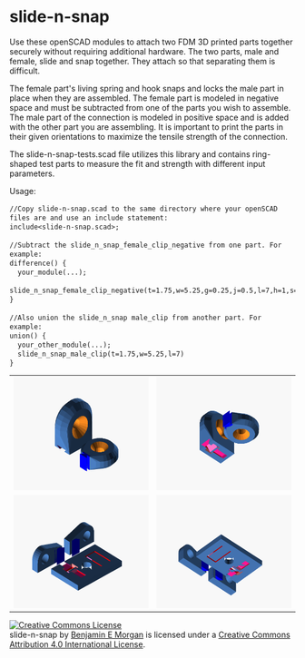 # slide-n-snap

Use these openSCAD modules to attach two FDM 3D printed parts together securely without requiring additional hardware.  The two parts, male and female, slide and snap together. They attach so that separating them is difficult. 

The female part's living spring and hook snaps and locks the male part in place when they are assembled. The female part is modeled in negative space and must be subtracted from one of the parts you wish to assemble. The male part of the connection is modeled in positive space and is added with the other part you are assembling. It is important to print the parts in their given orientations to maximize the tensile strength of the connection.

The slide-n-snap-tests.scad file utilizes this library and contains ring-shaped test parts to measure the fit and strength with different input parameters.

Usage:
```
//Copy slide-n-snap.scad to the same directory where your openSCAD files are and use an include statement:
include<slide-n-snap.scad>;

//Subtract the slide_n_snap_female_clip_negative from one part. For example:
difference() {
  your_module(...);
  slide_n_snap_female_clip_negative(t=1.75,w=5.25,g=0.25,j=0.5,l=7,h=1,s=0.8,a=7,c=20);
}

//Also union the slide_n_snap male_clip from another part. For example:
union() {
  your_other_module(...);
  slide_n_snap_male_clip(t=1.75,w=5.25,l=7)
}
```

<table>
  <tr>
    <td>
       <img src="png/slide_n_snap_test_plate_a_small_above.png" height="200">
    </td>
    <td>
       <img src="png/slide_n_snap_test_plate_a_small_below.png" height="200">
    </td>
  <tr>
  <tr>
    <td>
       <img src="png/slide_n_snap_test_plate_b_small_above.png" height="200">
    </td>
    <td>
       <img src="png/slide_n_snap_test_plate_b_small_below.png" height="200">
    </td>
  </tr>
</table>

<a rel="license" href="http://creativecommons.org/licenses/by/4.0/"><img alt="Creative Commons License" style="border-width:0" src="https://i.creativecommons.org/l/by/4.0/88x31.png" /></a><br />
<span xmlns:dct="http://purl.org/dc/terms/" property="dct:title">slide-n-snap</span> by <a xmlns:cc="http://creativecommons.org/ns#" href="https://github.com/benjamin-edward-morgan/slide-n-snap" property="cc:attributionName" rel="cc:attributionURL">Benjamin E Morgan</a> is licensed under a <a rel="license" href="http://creativecommons.org/licenses/by/4.0/">Creative Commons Attribution 4.0 International License</a>.
